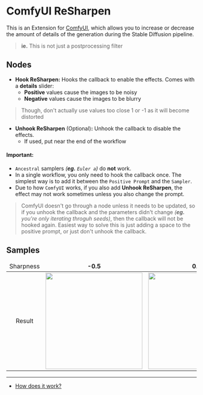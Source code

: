 ﻿# ComfyUI ReSharpen
This is an Extension for [ComfyUI](https://github.com/comfyanonymous/ComfyUI), which allows you to increase or decrease the amount of details of the generation during the Stable Diffusion pipeline.

> **ie.** This is not just a postprocessing filter

## Nodes
- **Hook ReSharpen:** Hooks the callback to enable the effects. Comes with a **details** slider:
    - **Positive** values cause the images to be noisy
    - **Negative** values cause the images to be blurry

> Though, don't actually use values too close 1 or -1 as it will become distorted

- **Unhook ReSharpen** (Optional)**:** Unhook the callback to disable the effects.
    - If used, put near the end of the workflow

#### Important:
- `Ancestral` samplers *(**eg.** `Euler a`)* do **not** work.
- In a single workflow, you only need to hook the callback once. The simplest way is to add it between the `Positive Prompt` and the `Sampler`.
- Due to how `ComfyUI` works, if you also add **Unhook ReSharpen**, the effect may not work sometimes unless you also change the prompt.

> ComfyUI doesn't go through a node unless it needs to be updated, so if you unhook the callback and the parameters didn't change *(**eg.** you're only iterating throguh seeds)*, then the callback will not be hooked again. Easiest way to solve this is just adding a space to the positive prompt, or just don't unhook the callback.

## Samples

<table>
    <thead align="center">
        <tr>
            <td>Sharpness</td>
            <td><b>-0.5</b></td>
            <td><b>0.0</b></td>
            <td><b>0.5</b></td>
        </tr>
    </thead>
    <tbody align="center">
        <tr>
            <td>Result</td>
            <td><img src="samples\-0.5.jpg" width=256></td>
            <td><img src="samples\0.0.jpg" width=256></td>
            <td><img src="samples\0.5.jpg" width=256></td>
        </tr>
    </tbody>
</table>

<hr>

- [How does it work?](https://github.com/Haoming02/sd-webui-resharpen/blob/main/README.md#how-does-it-work)
